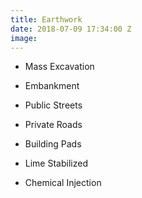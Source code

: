 ```yaml
---
title: Earthwork
date: 2018-07-09 17:34:00 Z
image: 
---
```


* Mass Excavation

* Embankment

* Public Streets

* Private Roads

* Building Pads

* Lime Stabilized

* Chemical Injection